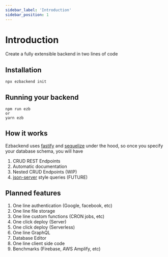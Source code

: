 ```yaml
---
sidebar_label: 'Introduction'
sidebar_position: 1
---
```


# Introduction

Create a fully extensible backend in two lines of code

## Installation

```
npx ezbackend init
```

## Running your backend
```
npm run ezb
or
yarn ezb
```

<!-- TODO: Put a meme or something saying that's it -->

## How it works

Ezbackend uses [fastify](https://www.fastify.io/) and [sequelize](https://sequelize.org/master/) under the hood, so once you specify your database schema, you will have
1. CRUD REST Endpoints
1. Automatic documentation
1. Nested CRUD Endpoints (WIP)
1. [json-server](https://github.com/typicode/json-server) style queries (FUTURE)


## Planned features

1. One line authentication (Google, facebook, etc)
1. One line file storage
1. One line custom functions (CRON jobs, etc)
1. One click deploy (Server)
1. One click deploy (Serverless)
1. One line GraphQL
1. Database Editor
1. One line client side code
1. Benchmarks (Firebase, AWS Amplify, etc)


